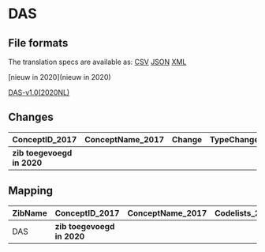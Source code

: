 # DAS
## File formats

The translation specs are available as: 
[CSV](../csv/DAS.csv) [JSON](../json/DAS.json) [XML](../xml/DAS.xml)



[nieuw in 2020](nieuw in 2020)

[DAS-v1.0(2020NL)](https://zibs.nl/wiki/DAS-v1.0(2020NL))









## Changes

| ConceptID_2017             | ConceptName_2017   | Change   | TypeChange   | Impact_heen   | TRANSLATIE_spec_heen   | Impact_terug   | TRANSLATIE_spec_terug   | Omschrijving   |
|:---------------------------|:-------------------|:---------|:-------------|:--------------|:-----------------------|:---------------|:------------------------|:---------------|
| **zib toegevoegd in 2020** |                    |          |              |               |                        |                |                         |                |

## Mapping

| ZibName   | ConceptID_2017             | ConceptName_2017   | Codelists_2017   | Change   | ConceptID_2020             | ConceptName_2020   | Codelists_2020   | Bits   | Omschrijving   | TypeChange   | Impact_heen   | TRANSLATIE_spec_heen   | Impact_terug   | TRANSLATIE_spec_terug   |
|:----------|:---------------------------|:-------------------|:-----------------|:---------|:---------------------------|:-------------------|:-----------------|:-------|:---------------|:-------------|:--------------|:-----------------------|:---------------|:------------------------|
| DAS       | **zib toegevoegd in 2020** |                    |                  |          | **zib toegevoegd in 2020** |                    |                  |        |                |              |               |                        |                |                         |

